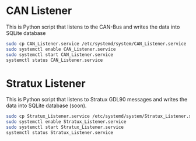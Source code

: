 
# CAN Listener
This is Python script that listens to the CAN-Bus and writes the data into SQLite database
```sh
sudo cp CAN_Listener.service /etc/systemd/system/CAN_Listener.service
sudo systemctl enable CAN_Listener.service
sudo systemctl start CAN_Listener.service
systemctl status CAN_Listener.service
```

# Stratux Listener
This is Python script that listens to Stratux GDL90 messages and writes the data into SQLite database (soon). 
```sh
sudo cp Stratux_Listener.service /etc/systemd/system/Stratux_Listener.service
sudo systemctl enable Stratux_Listener.service
sudo systemctl start Stratux_Listener.service
systemctl status Stratux_Listener.service
```
